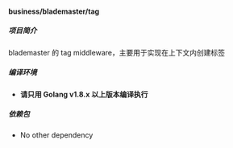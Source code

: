 #### business/blademaster/tag

##### 项目简介

blademaster 的 tag middleware，主要用于实现在上下文内创建标签

##### 编译环境

- **请只用 Golang v1.8.x 以上版本编译执行**

##### 依赖包

- No other dependency

